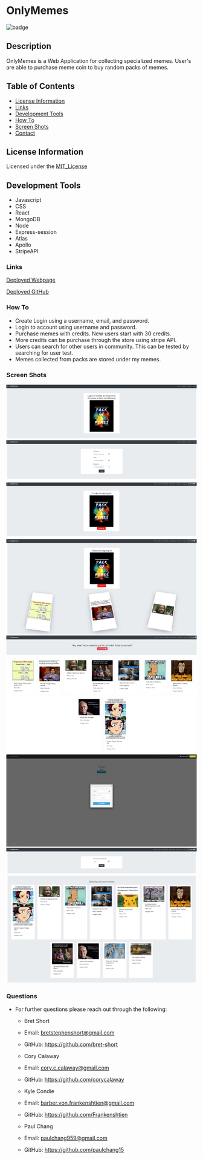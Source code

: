 # OnlyMemes

![badge](https://img.shields.io/badge/License-MIT_License-brightgreen)    
## Description
OnlyMemes is a Web Application for collecting specialized memes. User's are able to purchase meme coin to buy random packs of memes.

## Table of Contents
* [License Information](#license-information)
* [Links](#links)
* [Development Tools](#development-tools)
* [How To](#how-to)
* [Screen Shots](#screen-shots)
* [Contact](#questions)


## License Information
Licensed under the [MIT_License](LICENSE)

## Development Tools
* Javascript
* CSS
* React
* MongoDB
* Node
* Express-session
* Atlas
* Apollo
* StripeAPI


### Links

[Deployed Webpage](https://onlymemes.herokuapp.com/)
<br />

[Deployed GitHub](https://github.com/corycalaway/only_memes)

### How To
* Create Login using a username, email, and password.
* Login to account using username and password.
* Purchase memes with credits. New users start with 30 credits.
* More credits can be purchase through the store using stripe API.
* Users can search for other users in community. This can be tested by searching for user test.
* Memes collected from packs are stored under my memes.


### Screen Shots

![Screenshot-of-home](/client/src/assets/img/OnlyMemes1.png)
![Screenshot-of-signIn](/client/src/assets/img/OnlyMemes2.png)
![Screenshot-of-main](/client/src/assets/img/OnlyMemes3.png)
![Screenshot-of-cardpack](/client/src/assets/img/OnlyMemes4.png)
![Screenshot-of-mymemes](/client/src/assets/img/OnlyMemes5.png)
![Screenshot-of-purchase](/client/src/assets/img/OnlyMemes6.png)
![Screenshot-of-community](/client/src/assets/img/OnlyMemes7.png)


### Questions
- For further questions please reach out through the following:
    - Bret Short
    - Email: bretstephenshort@gmail.com
    - GitHub: https://github.com/bret-short

    - Cory Calaway
    - Email: cory.c.calaway@gmail.com
    - GitHub: https://github.com/corycalaway

    - Kyle Condie
    - Email: barber.von.frankenshtien@gmail.com
    - GitHub: https://github.com/Frankenshtien

    - Paul Chang
    - Email: paulchang959@gmail.com
    - GitHub: https://github.com/paulchang15